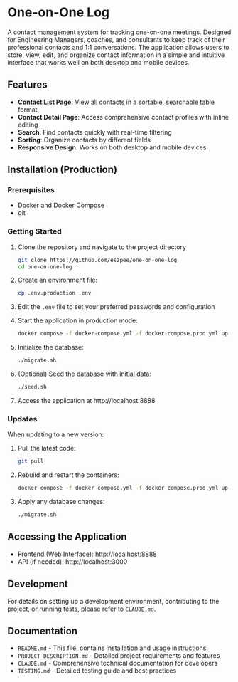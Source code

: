 # One-on-One Log

A contact management system for tracking one-on-one meetings. Designed for Engineering Managers, coaches, and consultants to keep track of their professional contacts and 1:1 conversations. The application allows users to store, view, edit, and organize contact information in a simple and intuitive interface that works well on both desktop and mobile devices.

## Features

- **Contact List Page**: View all contacts in a sortable, searchable table format
- **Contact Detail Page**: Access comprehensive contact profiles with inline editing
- **Search**: Find contacts quickly with real-time filtering
- **Sorting**: Organize contacts by different fields
- **Responsive Design**: Works on both desktop and mobile devices

## Installation (Production)

### Prerequisites

- Docker and Docker Compose
- git

### Getting Started

1. Clone the repository and navigate to the project directory
   ```bash
   git clone https://github.com/eszpee/one-on-one-log
   cd one-on-one-log
   ```

2. Create an environment file:
   ```bash
   cp .env.production .env
   ```

3. Edit the `.env` file to set your preferred passwords and configuration

4. Start the application in production mode:
   ```bash
   docker compose -f docker-compose.yml -f docker-compose.prod.yml up -d
   ```

5. Initialize the database:
   ```bash
   ./migrate.sh
   ```

6. (Optional) Seed the database with initial data:
   ```bash
   ./seed.sh
   ```

7. Access the application at http://localhost:8888

### Updates

When updating to a new version:

1. Pull the latest code:
   ```bash
   git pull
   ```

2. Rebuild and restart the containers:
   ```bash
   docker compose -f docker-compose.yml -f docker-compose.prod.yml up -d --build
   ```

3. Apply any database changes:
   ```bash
   ./migrate.sh
   ```

## Accessing the Application

- Frontend (Web Interface): http://localhost:8888
- API (if needed): http://localhost:3000

## Development

For details on setting up a development environment, contributing to the project, or running tests, please refer to `CLAUDE.md`.

## Documentation

- `README.md` - This file, contains installation and usage instructions
- `PROJECT_DESCRIPTION.md` - Detailed project requirements and features
- `CLAUDE.md` - Comprehensive technical documentation for developers
- `TESTING.md` - Detailed testing guide and best practices

